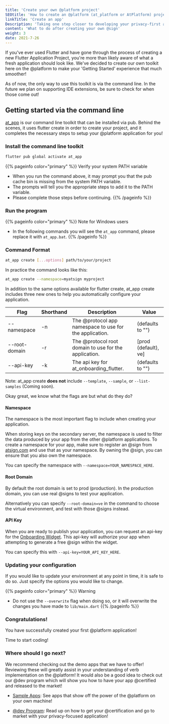 ```yaml
---
title: 'Create your own @platform project'
SEOtitle: 'How to create an @platform (at_platform or AtPlatform) project'
linkTitle: 'Create an app'
Description: 'Taking one step closer to developing your privacy-first app on the @platform'
content: 'What to do after creating your own @sign'
weight: 3
date: 2021-7-26
---
```


If you've ever used Flutter and have gone through the process of creating a new Flutter Application Project, you're more than likely aware of what a fresh application should look like. We've decided to create our own toolkit here on the @platform to make your 'Getting Started' experience that much smoother!

As of now, the only way to use this toolkit is via the command line. In the future we plan on supporting IDE extensions, be sure to check for when those come out!

## Getting started via the command line

[at_app](https://pub.dev/packages/at_app) is our command line toolkit that can be installed via pub. Behind the scenes, it uses flutter create in order to create your project, and it completes the necessary steps to setup your @platform application for you!

### Install the command line toolkit

```sh
flutter pub global activate at_app
```

{{% pageinfo color="primary" %}}
Verify your system PATH variable

- When you run the command above, it may prompt you that the pub cache bin is missing from the system PATH variable.
- The prompts will tell you the appropriate steps to add it to the PATH variable.
- Please complete those steps before continuing.
  {{% /pageinfo %}}

### Run the program

{{% pageinfo color="primary" %}}
Note for Windows users

- In the following commands you will see the `at_app` command, please replace it with `at_app.bat`.
  {{% /pageinfo %}}

### Command Format

```sh
at_app create [...options] path/to/your/project
```

In practice the command looks like this:

```sh
at_app create --namespace=myatsign myproject
```

In addition to the same options available for flutter create, at_app create includes three new ones to help you automatically configure your application.

| Flag           | Shorthand | Description                                             | Value                |
| -------------- | --------- | ------------------------------------------------------- | -------------------- |
| -‎-namespace   | -n        | The @protocol app namespace to use for the application. | (defaults to "‎")    |
| -‎-root-domain | -r        | The @protocol root domain to use for the application.   | [prod (default), ve] |
| -‎-api-key     | -k        | The api key for at_onboarding_flutter.                  | (defaults to "‎")    |

Note: at_app create **does not** include `--template`, `--sample`, or `--list-samples` (Coming soon).

Okay great, we know what the flags are but what do they do?

#### Namespace

The namespace is the most important flag to include when creating your application.

When storing keys on the secondary server, the namespace is used to filter the data produced by your app from the other @platform applications.
To create a namespace for your app, make sure to register an @sign from [atsign.com](https://atsign.com) and use that as your namespace. By owning the @sign, you can ensure that you also own the namespace.

You can specify the namespace with `--namespace=YOUR_NAMESPACE_HERE`.

#### Root Domain

By default the root domain is set to prod (production). In the production domain, you can use real @signs to test your application.

Alternatively you can specify `--root-domain=ve` in the command to choose the virtual environment, and test with those @signs instead.

#### API Key

When you are ready to publish your application, you can request an api-key for the [Onboarding Widget](https://pub.dev/packages/at_onboarding_flutter). This api-key will authorize your app when attempting to generate a free @sign within the widget.

You can specify this with `--api-key=YOUR_API_KEY_HERE`.

### Updating your configuration

If you would like to update your environment at any point in time, it is safe to do so. Just specify the options you would like to change.

{{% pageinfo color="primary" %}}
Warning

- Do not use the `--overwrite` flag when doing so, or it will overwrite the changes you have made to `lib/main.dart`
  {{% /pageinfo %}}

### Congratulations!

You have successfully created your first @platform application!

Time to start coding!

### Where should I go next?

We recommend checking out the demo apps that we have to offer! Reviewing these will greatly assist in your understanding of verb implementation on the @platform! It would also be a good idea to check out our @dev program which will show you how to have your app @certified and released to the market!

- [Sample Apps](/docs/sample-apps/): See apps that show off the power of the @platform on your own machine!

- [@dev Program](/dev_tools/): Read up on how to get your @certification and go to market with your privacy-focused application!
